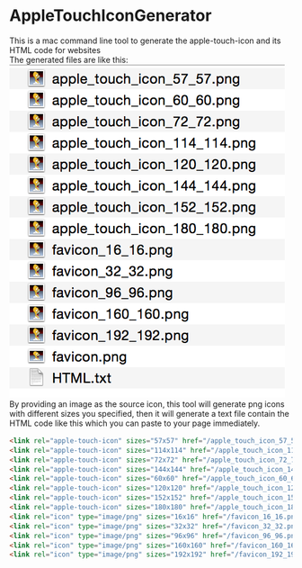 # AppleTouchIconGenerator  
This is a mac command line tool to generate the apple-touch-icon and its HTML code for websites  
The generated files are like this:  
![alt tag](generated.png)  
By providing an image as the source icon, this tool will generate png icons with different sizes you specified, then it will generate a text file contain the HTML code like this which you can paste to your page immediately.  
```HTML
<link rel="apple-touch-icon" sizes="57x57" href="/apple_touch_icon_57_57.png" />
<link rel="apple-touch-icon" sizes="114x114" href="/apple_touch_icon_114_114.png" />
<link rel="apple-touch-icon" sizes="72x72" href="/apple_touch_icon_72_72.png" />
<link rel="apple-touch-icon" sizes="144x144" href="/apple_touch_icon_144_144.png" />
<link rel="apple-touch-icon" sizes="60x60" href="/apple_touch_icon_60_60.png" />
<link rel="apple-touch-icon" sizes="120x120" href="/apple_touch_icon_120_120.png" />
<link rel="apple-touch-icon" sizes="152x152" href="/apple_touch_icon_152_152.png" />
<link rel="apple-touch-icon" sizes="180x180" href="/apple_touch_icon_180_180.png" />
<link rel="icon" type="image/png" sizes="16x16" href="/favicon_16_16.png" />
<link rel="icon" type="image/png" sizes="32x32" href="/favicon_32_32.png" />
<link rel="icon" type="image/png" sizes="96x96" href="/favicon_96_96.png" />
<link rel="icon" type="image/png" sizes="160x160" href="/favicon_160_160.png" />
<link rel="icon" type="image/png" sizes="192x192" href="/favicon_192_192.png" />
```

